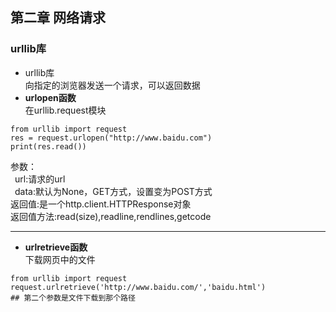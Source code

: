 ## 第二章 网络请求
### urllib库
- urllib库  
向指定的浏览器发送一个请求，可以返回数据
- **urlopen函数**  
在urllib.request模块  
``` 
from urllib import request  
res = request.urlopen("http://www.baidu.com")
print(res.read())
```  
参数：  
&ensp;url:请求的url  
&ensp;data:默认为None，GET方式，设置变为POST方式  
返回值:是一个http.client.HTTPResponse对象  
返回值方法:read(size),readline,rendlines,getcode  

-----  
- **urlretrieve函数**  
下载网页中的文件  
```
from urllib import request
request.urlretrieve('http://www.baidu.com/','baidu.html')
## 第二个参数是文件下载到那个路径
```
